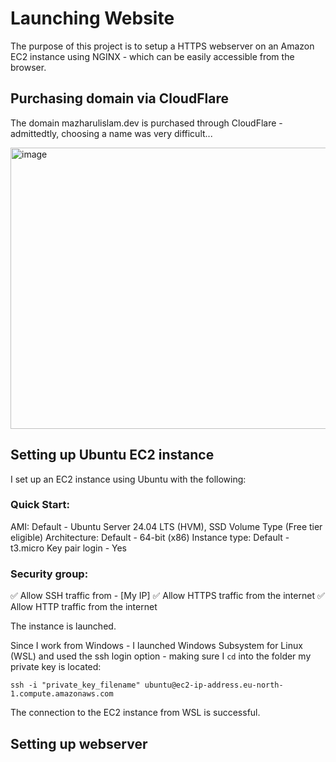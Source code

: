 # Launching Website

The purpose of this project is to setup a HTTPS webserver on an Amazon EC2 instance using NGINX - which can be easily accessible from the browser.

## Purchasing domain via CloudFlare

The domain mazharulislam.dev is purchased through CloudFlare - admittedtly, choosing a name was very difficult...

<img width="1068" height="450" alt="image" src="https://github.com/user-attachments/assets/3a55ffd9-7183-42a9-988f-46b87b432c42" />

## Setting up Ubuntu EC2 instance

I set up an EC2 instance using Ubuntu with the following:

### Quick Start:
AMI: Default - Ubuntu Server 24.04 LTS (HVM), SSD Volume Type (Free tier eligible)
Architecture: Default - 64-bit (x86)
Instance type: Default - t3.micro
Key pair login - Yes

### Security group:
✅ Allow SSH traffic from - [My IP]
✅ Allow HTTPS traffic from the internet
✅ Allow HTTP traffic from the internet

The instance is launched.

Since I work from Windows - I launched Windows Subsystem for Linux (WSL) and used the ssh login option - making sure I `cd` into the folder my private key is located:

    ssh -i "private_key_filename" ubuntu@ec2-ip-address.eu-north-1.compute.amazonaws.com

The connection to the EC2 instance from WSL is successful.

## Setting up webserver

